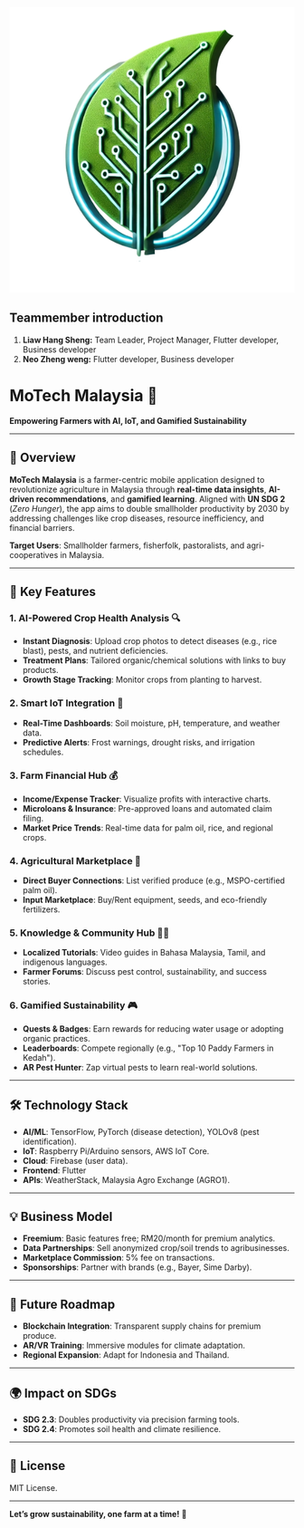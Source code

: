 <p align="center">
  <img src="./assets/readme_images/logo.png" alt="Team Banner">
</p>

## Teammember introduction
1. **Liaw Hang Sheng:** Team Leader, Project Manager, Flutter developer, Business developer
2. **Neo Zheng weng:** Flutter developer, Business developer


# MoTech Malaysia 🌱  
**Empowering Farmers with AI, IoT, and Gamified Sustainability**  

---

## 📱 Overview  
**MoTech Malaysia** is a farmer-centric mobile application designed to revolutionize agriculture in Malaysia through **real-time data insights**, **AI-driven recommendations**, and **gamified learning**. Aligned with **UN SDG 2** (*Zero Hunger*), the app aims to double smallholder productivity by 2030 by addressing challenges like crop diseases, resource inefficiency, and financial barriers.  

**Target Users**: Smallholder farmers, fisherfolk, pastoralists, and agri-cooperatives in Malaysia.  

---

## 🌟 Key Features  

### 1. AI-Powered Crop Health Analysis 🔍  
- **Instant Diagnosis**: Upload crop photos to detect diseases (e.g., rice blast), pests, and nutrient deficiencies.  
- **Treatment Plans**: Tailored organic/chemical solutions with links to buy products.  
- **Growth Stage Tracking**: Monitor crops from planting to harvest.  

### 2. Smart IoT Integration 📡  
- **Real-Time Dashboards**: Soil moisture, pH, temperature, and weather data.  
- **Predictive Alerts**: Frost warnings, drought risks, and irrigation schedules.  

### 3. Farm Financial Hub 💰  
- **Income/Expense Tracker**: Visualize profits with interactive charts.  
- **Microloans & Insurance**: Pre-approved loans and automated claim filing.  
- **Market Price Trends**: Real-time data for palm oil, rice, and regional crops.  

### 4. Agricultural Marketplace 🛒  
- **Direct Buyer Connections**: List verified produce (e.g., MSPO-certified palm oil).  
- **Input Marketplace**: Buy/Rent equipment, seeds, and eco-friendly fertilizers.  

### 5. Knowledge & Community Hub 👩🌾  
- **Localized Tutorials**: Video guides in Bahasa Malaysia, Tamil, and indigenous languages.  
- **Farmer Forums**: Discuss pest control, sustainability, and success stories.  

### 6. Gamified Sustainability 🎮  
- **Quests & Badges**: Earn rewards for reducing water usage or adopting organic practices.  
- **Leaderboards**: Compete regionally (e.g., "Top 10 Paddy Farmers in Kedah").  
- **AR Pest Hunter**: Zap virtual pests to learn real-world solutions.  

---

## 🛠️ Technology Stack  
- **AI/ML**: TensorFlow, PyTorch (disease detection), YOLOv8 (pest identification).  
- **IoT**: Raspberry Pi/Arduino sensors, AWS IoT Core.  
- **Cloud**: Firebase (user data).  
- **Frontend**: Flutter  
- **APIs**: WeatherStack, Malaysia Agro Exchange (AGRO1).  

---

## 💡 Business Model  
- **Freemium**: Basic features free; RM20/month for premium analytics.  
- **Data Partnerships**: Sell anonymized crop/soil trends to agribusinesses.  
- **Marketplace Commission**: 5% fee on transactions.  
- **Sponsorships**: Partner with brands (e.g., Bayer, Sime Darby).  

---

## 🚀 Future Roadmap  
- **Blockchain Integration**: Transparent supply chains for premium produce.  
- **AR/VR Training**: Immersive modules for climate adaptation.  
- **Regional Expansion**: Adapt for Indonesia and Thailand.  

---

## 🌍 Impact on SDGs  
- **SDG 2.3**: Doubles productivity via precision farming tools.  
- **SDG 2.4**: Promotes soil health and climate resilience.  

---

## 📜 License  
MIT License.  

---

**Let’s grow sustainability, one farm at a time!** 🌾  

